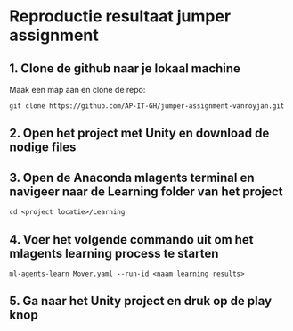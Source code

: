 # Reproductie resultaat jumper assignment

## 1. Clone de github naar je lokaal machine
Maak een map aan en clone de repo:

```{r}
git clone https://github.com/AP-IT-GH/jumper-assignment-vanroyjan.git
```
## 2. Open het project met Unity en download de nodige files

## 3. Open de Anaconda mlagents terminal en navigeer naar de Learning folder van het project

```{r}
cd <project locatie>/Learning
```
## 4. Voer het volgende commando uit om het mlagents learning process te starten

```{r}
ml-agents-learn Mover.yaml --run-id <naam learning results>
```

## 5. Ga naar het Unity project en druk op de play knop
